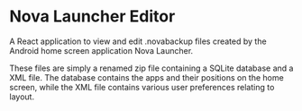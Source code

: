 # Nova Launcher Editor
A React application to view and edit .novabackup files created by the Android home screen application Nova Launcher.

These files are simply a renamed zip file containing a SQLite database and a XML file. The database contains the apps and their positions on the home screen, while the XML file contains various user preferences relating to layout.